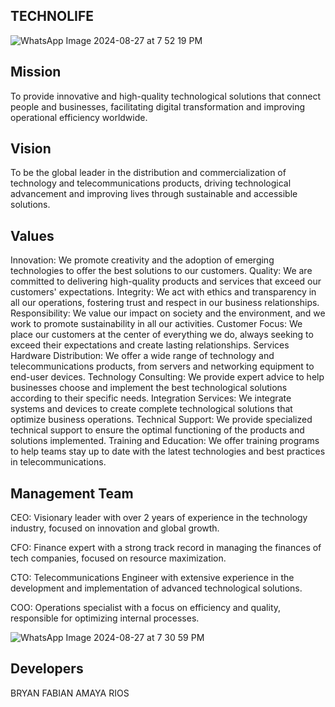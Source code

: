 ## TECHNOLIFE

![WhatsApp Image 2024-08-27 at 7 52 19 PM](https://github.com/user-attachments/assets/0a6d5dfa-c8fc-4671-ae76-f61b855f4139)

## Mission

To provide innovative and high-quality technological solutions that connect people and businesses, facilitating digital transformation and improving operational efficiency worldwide.

## Vision

To be the global leader in the distribution and commercialization of technology and telecommunications products, driving technological advancement and improving lives through sustainable and accessible solutions.

## Values

Innovation: We promote creativity and the adoption of emerging technologies to offer the best solutions to our customers.
Quality: We are committed to delivering high-quality products and services that exceed our customers' expectations.
Integrity: We act with ethics and transparency in all our operations, fostering trust and respect in our business relationships.
Responsibility: We value our impact on society and the environment, and we work to promote sustainability in all our activities.
Customer Focus: We place our customers at the center of everything we do, always seeking to exceed their expectations and create lasting relationships.
Services
Hardware Distribution: We offer a wide range of technology and telecommunications products, from servers and networking equipment to end-user devices.
Technology Consulting: We provide expert advice to help businesses choose and implement the best technological solutions according to their specific needs.
Integration Services: We integrate systems and devices to create complete technological solutions that optimize business operations.
Technical Support: We provide specialized technical support to ensure the optimal functioning of the products and solutions implemented.
Training and Education: We offer training programs to help teams stay up to date with the latest technologies and best practices in telecommunications.

## Management Team

CEO: Visionary leader with over 2 years of experience in the technology industry, focused on innovation and global growth.

CFO: Finance expert with a strong track record in managing the finances of tech companies, focused on resource maximization.

CTO: Telecommunications Engineer with extensive experience in the development and implementation of advanced technological solutions.

COO: Operations specialist with a focus on efficiency and quality, responsible for optimizing internal processes.

![WhatsApp Image 2024-08-27 at 7 30 59 PM](https://github.com/user-attachments/assets/419eac46-7d96-4e0b-b1fa-48a77a786195) 

## Developers

BRYAN FABIAN AMAYA RIOS

